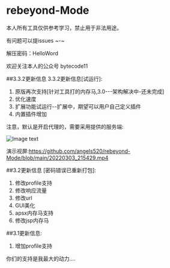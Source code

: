 # rebeyond-Mode

本人所有工具仅供参考学习，禁止用于非法用途。

有问题可以提issues  ~-~ 

解压密码：HelloWord

欢迎关注本人的公众号 bytecode11

##3.3.2更新信息
3.3.2更新信息[试运行]:
1. 原版再次支持[针对工具打的内存马,3.0---架构解决中-还未完成]
2. 优化速度
3. 扩展功能试运行--扩展中，期望可以用户自己定义插件
4. 内置插件增加

注意，默认是开启代理的，需要采用提供的服务端:

![Image text](https://github.com/angels520/rebeyond-Mode/blob/main/Snipaste_2022-03-03_20-18-00.png)

演示视屏:https://github.com/angels520/rebeyond-Mode/blob/main/20220303_215429.mp4

##3.2更新信息 [密码错误已重新打包]:

1. 修改profile支持	
2. 修改响应流量
3. 修改url
4. GUI美化
5. apsx内存马支持
6. 修改jsp内存马

##3.1更新信息:
1. 增加profile支持




你们的支持是我最大的动力....
